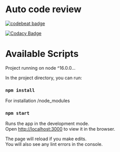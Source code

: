 # Auto code review

[![codebeat badge](https://codebeat.co/badges/93841325-4957-4794-a322-9e07c595cb38)](https://codebeat.co/projects/github-com-kacper-ragankiewicz-algocode-main)

[![Codacy Badge](https://app.codacy.com/project/badge/Grade/9974b9625fe9496fb7c0ba123d8d36f2)](https://app.codacy.com/gh/kacper-ragankiewicz/algoCode/dashboard?utm_source=gh&utm_medium=referral&utm_content=&utm_campaign=Badge_grade)

# Available Scripts

Project running on node ^16.0.0...

In the project directory, you can run:

### `npm install`

For installation /node_modules

### `npm start`

Runs the app in the development mode.<br>
Open [http://localhost:3000](http://localhost:3000) to view it in the browser.

The page will reload if you make edits.<br>
You will also see any lint errors in the console.
